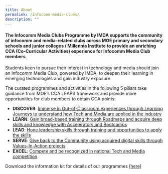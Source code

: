 ```yaml
---
title: About
permalink: /infocomm-media-clubs/
description: ""
---
```

#### The Infocomm Media Clubs Programme by IMDA supports the community of infocomm and media-related clubs across MOE primary and secondary schools and junior colleges / Millennia Institute to provide an enriching CCA (Co-Curricular Activities) experience for Infocomm Media Club members

Students keen to pursue their interest in technology and media should join an Infocomm Media Club, powered by IMDA, to deepen their learning in emerging technologies and gain industry exposure.

The curated programmes and activities in the following 5 pillars take guidance from MOE’s CCA LEAPS framework and provide more opportunities for club members to obtain CCA points:

* **DISCOVER**: [Immerse in Out-of-Classroom experiences through Learning Journeys to understand how Tech and Media are applied in the industry](https://codesg.imda.gov.sg/infocomm-media-clubs-cca/discover-out-of-classroom-exp/jul-aug-22)
* **LEARN**: [Gain broad-based training through Roadmaps and acquire deep skills and knowledge with Accelerators and Bootcamps](/infocomm-media-clubs/learn)
* **LEAD**: [Hone leadership skills through training and opportunities to apply the skills](/infocomm-media-clubs-cca/lead)
* **SERVE**: [Give back to the Community using acquired digital skills through Values-In-Action projects ](/infocomm-media-clubs/serve/)
* **EXCEL**: [Compete and be recognized in national Tech and Media competition](/infocomm-media-clubs-cca/excel)

Download the information kit for details of our programmes [[here]](https://go.gov.sg/infocomm-media-club-about)